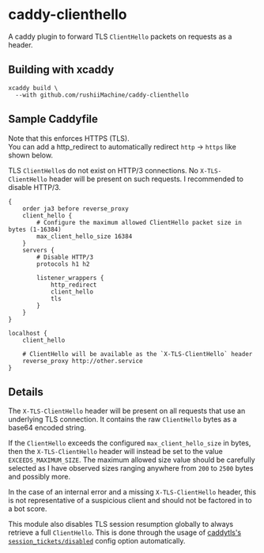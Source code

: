 # caddy-clienthello

A caddy plugin to forward TLS `ClientHello` packets on requests as a header.

## Building with xcaddy

```shell
xcaddy build \
  --with github.com/rushiiMachine/caddy-clienthello
```

## Sample Caddyfile

Note that this enforces HTTPS (TLS).\
You can add a http_redirect to automatically redirect `http` -> `https` like shown below.

TLS `ClientHello`s do not exist on HTTP/3 connections.
No `X-TLS-ClientHello` header will be present on such requests.
I recommended to disable HTTP/3.

```caddyfile
{
    order ja3 before reverse_proxy
    client_hello {
        # Configure the maximum allowed ClientHello packet size in bytes (1-16384)
        max_client_hello_size 16384
    }
    servers {
        # Disable HTTP/3
        protocols h1 h2

        listener_wrappers {
            http_redirect
            client_hello
            tls
        }
    }
}

localhost {
    client_hello

    # ClientHello will be available as the `X-TLS-ClientHello` header 
    reverse_proxy http://other.service
}
```

## Details

The `X-TLS-ClientHello` header will be present on all requests that use an underlying TLS connection.
It contains the raw `ClientHello` bytes as a base64 encoded string.

If the `ClientHello` exceeds the configured `max_client_hello_size` in bytes, then the `X-TLS-ClientHello`
header will instead be set to the value `EXCEEDS_MAXIMUM_SIZE`. The maximum allowed size value should be
carefully selected as I have observed sizes ranging anywhere from `200` to `2500` bytes and possibly more.

In the case of an internal error and a missing `X-TLS-ClientHello` header, this is not representative of
a suspicious client and should not be factored in to a bot score.

This module also disables TLS session resumption globally to always retrieve a full `ClientHello`.
This is done through the usage of
[caddytls's `session_tickets/disabled`](https://caddyserver.com/docs/modules/tls#session_tickets/disabled)
config option automatically.
